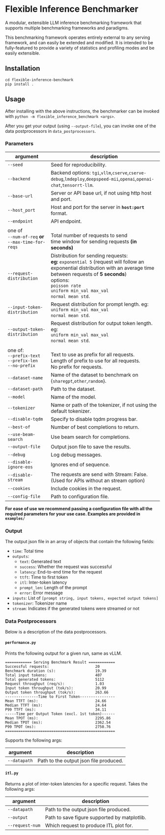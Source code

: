 # Flexible Inference Benchmarker
A modular, extensible LLM inference benchmarking framework that supports multiple benchmarking frameworks and paradigms.

This benchmarking framework operates entirely external to any serving framework, and can easily be extended and modified. It is intended to be fully-featured to provide a variety of statistics and profiling modes and be easily extensible.

## Installation
```
cd flexible-inference-benchmark
pip install .
```

## Usage
After installing with the above instructions, the benchmarker can be invoked with `python -m flexible_inference_benchmark <args>`.

After you get your output (using `--output-file`), you can invoke one of the data postprocessors in `data_postprocessors`.

### Parameters
| argument | description |
| --- | --- |
| `--seed` | Seed for reproducibility. |
| `--backend` | Backend options: `tgi`,`vllm`,`cserve`,`cserve-debug`,`lmdeploy`,`deepspeed-mii`,`openai`,`openai-chat`,`tensorrt-llm`. |
| `--base-url` | Server or API base url, if not using http host and port. |
| `--host_port` | Host and port for the server in **`host:port`** format. |
| `--endpoint` | API endpoint. |
| one of <br> `--num-of-req` **or** <br> `--max-time-for-reqs` | <br> Total number of requests to send <br> time window for sending requests **(in seconds)** |
| `--request-distribution` | Distribution for sending requests: <br> **eg:** `exponential 5` (request will follow an exponential distribution with an average time between requests of **5 seconds**) <br> options: <br> `poisson rate` <br> `uniform min_val max_val` <br> `normal mean std`. | 
| `--input-token-distribution` | Request distribution for prompt length. eg: <br> `uniform min_val max_val` <br> `normal mean std`. |
| `--output-token-distribution` | Request distribution for output token length. eg: <br> `uniform min_val max_val` <br> `normal mean std`. |
| one of:<br>`--prefix-text`<br>`--prefix-len`<br>`--no-prefix` | <br> Text to use as prefix for all requests. <br> Length of prefix to use for all requests. <br> No prefix for requests. |
| `--dataset-name` | Name of the dataset to benchmark on <br> {`sharegpt`,`other`,`random`}. |
| `--dataset-path` | Path to the dataset. |
| `--model` | Name of the model. |
| `--tokenizer` | Name or path of the tokenizer, if not using the default tokenizer. |
| `--disable-tqdm` | Specify to disable tqdm progress bar. |
| `--best-of` | Number of best completions to return. |
| `--use-beam-search` | Use beam search for completions. |
| `--output-file` | Output json file to save the results. |
| `--debug` | Log debug messages. |
| `--disable-ignore-eos` | Ignores end of sequence. |
| `--disable-stream` | The requests are send with Stream: False. (Used for APIs without an stream option) |
| `--cookies` | Include cookies in the request. |
| `--config-file` | Path to configuration file. |

**For ease of use we recommend passing a configuration file with all the required parameters for your use case. Examples are provided in `examples/`**

### Output
The output json file in an array of objects that contain the following fields:<br>
* `time`: Total time
* `outputs`: 
    * `text`: Generated text
    * `success`: Whether the request was successful
    * `latency`: End-to-end time for the request
    * `ttft`: Time to first token
    * `itl`: Inter-token latency
    * `prompt_len`: Length of the prompt
    * `error`: Error message
* `inputs`: List of `[prompt string, input tokens, expected output tokens]`
* `tokenizer`: Tokenizer name
* `stream`: Indicates if the generated tokens were streamed or not

### Data Postprocessors
Below is a description of the data postprocessors.

#### `performance.py`
Prints the following output for a given run, same as vLLM.

```
============ Serving Benchmark Result ============
Successful requests:                     20
Benchmark duration (s):                  19.39
Total input tokens:                      407
Total generated tokens:                  5112
Request throughput (req/s):              1.03
Input token throughput (tok/s):          20.99
Output token throughput (tok/s):         263.66
---------------Time to First Token----------------
Mean TTFT (ms):                          24.66
Median TTFT (ms):                        24.64
P99 TTFT (ms):                           34.11
-----Time per Output Token (excl. 1st token)------
Mean TPOT (ms):                          2295.86
Median TPOT (ms):                        2362.54
P99 TPOT (ms):                           2750.76
==================================================
```

Supports the following args:

| argument | description |
| --- | --- |
| `--datapath` | Path to the output json file produced. |

#### `itl.py`

Returns a plot of inter-token latencies for a specific request. Takes the following args:

| argument | description |
| --- | --- |
| `--datapath` | Path to the output json file produced. |
| `--output` | Path to save figure supported by matplotlib. |
| `--request-num` | Which request to produce ITL plot for. |
